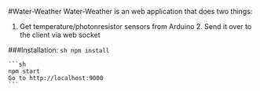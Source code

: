 #Water-Weather
Water-Weather is an web application that does two things:
  1. Get temperature/photonresistor sensors from Arduino
	2. Send it over to the client via web socket

###Installation:
	```sh
	npm install
	```

	```sh
	npm start
	Go to http://localhost:9000
	```
